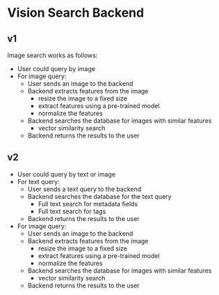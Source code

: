 # Vision Search Backend

## v1

Image search works as follows:

- User could query by image
- For image query:
    - User sends an image to the backend
    - Backend extracts features from the image
        - resize the image to a fixed size
        - extract features using a pre-trained model
        - normalize the features
    - Backend searches the database for images with similar features
        - vector similarity search
    - Backend returns the results to the user

## v2

- User could query by text or image
- For text query:
    - User sends a text query to the backend
    - Backend searches the database for the text query
        - Full text search for metadata fields
        - Full text search for tags
    - Backend returns the results to the user
- For image query:
    - User sends an image to the backend
    - Backend extracts features from the image
        - resize the image to a fixed size
        - extract features using a pre-trained model
        - normalize the features
    - Backend searches the database for images with similar features
        - vector similarity search
    - Backend returns the results to the user

